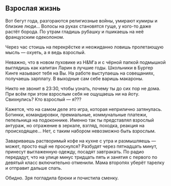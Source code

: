 ## Взрослая жизнь

Вот бегут года, разгораются религиозные войны, умирают кумиры и близкие люди... Волосы на руках становятся гуще, у кого-то даже растёт борода. По утрам гладишь рубашку и пшикаешь на неё французским одеколоном.

Через час стоишь на перекрёстке и неожиданно ловишь пролетающую мысль — охуеть, а я ведь взрослый.

Неважно, что в новом пуховике из H&M'а и с чёрной папкой подмышкой выглядишь как капитан Ларин в лучшие годы. Школьники в Бургер Кинге называют тебя на Вы. На работе выступаешь на совещаниях, получаешь зарплату. В выходные сам себе варишь макароны.

Никто не звонит в 23:30, чтобы узнать, почему ты до сих пор не дома.
При всём при этом взрослым себя не ощущаешь ни на йоту. Свихнулись? Кто взрослый — я???

Кажется, что на самом деле это игра, которая неприлично затянулась. Ботинки, командировки, премиальные, коммунальные платежи, пепельница на подоконнике. Именно так ты представлял взрослый антураж, но отражение в зеркале, взгляд, походка, реакция на происходящее… Нет, с таким набором невозможно быть взрослым.

Завариваешь растворимый кофе на кухне с утра и размышляешь — может, просто ещё не проснулся? Разбудят через пятнадцать минут, принесут выглаженную одежду, посадят завтракать. По радио передадут, что на улице минус тридцать пять и занятия с первого по девятый класс включительно отменили. Мама второпях уберёт тарелку и отправит дальше спать.

Обидно. Зря погладила брюки и почистила сменку.